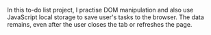  In this to-do list project, I practise DOM manipulation and also use JavaScript local storage to save user's tasks to the browser. The data remains, even after the user closes the tab or refreshes the page. 
